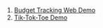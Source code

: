 1. [Budget Tracking Web Demo](https://adityapol8805.github.io/Frontend-Projects/1.%20Budget%20Tracking%20Web/login.html)
2. [Tik-Tok-Toe Demo](https://adityaPol8805.github.io/Frontend-Projects/%20Tik%20-%20Tok%20-%20Toe/index.html)
